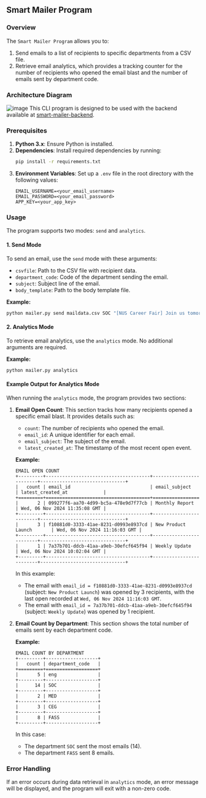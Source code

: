 ## Smart Mailer Program

### Overview

The `Smart Mailer Program` allows you to:
1. Send emails to a list of recipients to specific departments from a CSV file.
2. Retrieve email analytics, which provides a tracking counter for the number of recipients who opened the email blast and the number of emails sent by department code.


### Architecture Diagram
![image](https://github.com/user-attachments/assets/482cc5c6-f18b-4f66-b2b5-9823307cde87)
This CLI program is designed to be used with the backend available at [smart-mailer-backend](https://github.com/gwynethguo/smart-mailer-backend/).


### Prerequisites

1. **Python 3.x**: Ensure Python is installed.
2. **Dependencies**: Install required dependencies by running:
    ```bash
    pip install -r requirements.txt
    ```
3. **Environment Variables**: Set up a `.env` file in the root directory with the following values:
    ```env
    EMAIL_USERNAME=<your_email_username>
    EMAIL_PASSWORD=<your_email_password>
    APP_KEY=<your_app_key>
    ```

### Usage

The program supports two modes: `send` and `analytics`.

#### 1. Send Mode

To send an email, use the `send` mode with these arguments:
- `csvfile`: Path to the CSV file with recipient data.
- `department_code`: Code of the department sending the email.
- `subject`: Subject line of the email.
- `body_template`: Path to the body template file.

**Example:**
```bash
python mailer.py send maildata.csv SOC "[NUS Career Fair] Join us tomorrow!" body.txt
```

#### 2. Analytics Mode

To retrieve email analytics, use the `analytics` mode. No additional arguments are required.

**Example:**
```bash
python mailer.py analytics
```

#### Example Output for Analytics Mode

When running the `analytics` mode, the program provides two sections:

1. **Email Open Count**: This section tracks how many recipients opened a specific email blast. It provides details such as:
   - `count`: The number of recipients who opened the email.
   - `email_id`: A unique identifier for each email.
   - `email_subject`: The subject of the email.
   - `latest_created_at`: The timestamp of the most recent open event.

   **Example:**
   ```plaintext
   EMAIL OPEN COUNT
   +---------+--------------------------------------+-------------------------+-------------------------------+
   |   count | email_id                             | email_subject           | latest_created_at             |
   +=========+======================================+=========================+===============================+
   |       2 | 099277f6-aa70-4d99-bc5a-478e9d7f77cb | Monthly Report           | Wed, 06 Nov 2024 11:35:08 GMT |
   +---------+--------------------------------------+-------------------------+-------------------------------+
   |       3 | f10881d0-3333-41ae-8231-d0993e8937cd | New Product Launch       | Wed, 06 Nov 2024 11:16:03 GMT |
   +---------+--------------------------------------+-------------------------+-------------------------------+
   |       1 | 7a37b701-ddcb-41aa-a9eb-30efcf645f94 | Weekly Update            | Wed, 06 Nov 2024 10:02:04 GMT |
   +---------+--------------------------------------+-------------------------+-------------------------------+
   ```
   In this example:
    - The email with `email_id = f10881d0-3333-41ae-8231-d0993e8937cd` (subject: `New Product Launch`) was opened by 3 recipients, with the last open recorded at `Wed, 06 Nov 2024 11:16:03 GMT`.
    - The email with `email_id = 7a37b701-ddcb-41aa-a9eb-30efcf645f94` (subject: `Weekly Update`) was opened by 1 recipient.

2. **Email Count by Department**: This section shows the total number of emails sent by each department code.

   **Example:**
   ```plaintext
   EMAIL COUNT BY DEPARTMENT
   +---------+-------------------+
   |   count | department_code   |
   +=========+===================+
   |       5 | eng               |
   +---------+-------------------+
   |      14 | SOC               |
   +---------+-------------------+
   |       2 | MED               |
   +---------+-------------------+
   |       3 | CEG               |
   +---------+-------------------+
   |       8 | FASS              |
   +---------+-------------------+
   ```
   In this case:
    - The department `SOC` sent the most emails (14).
    - The department `FASS` sent 8 emails.

### Error Handling

If an error occurs during data retrieval in `analytics` mode, an error message will be displayed, and the program will exit with a non-zero code.
